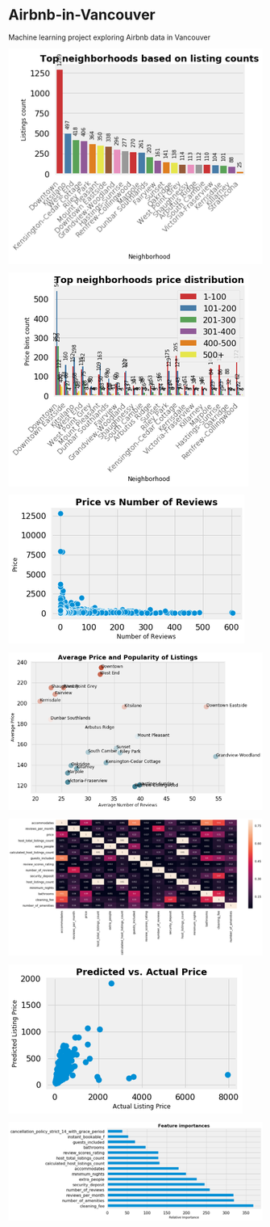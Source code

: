 # Airbnb-in-Vancouver
Machine learning project exploring Airbnb data in Vancouver

![](v1.png)

![](v2.png)

![](v3.png)

![](v4.png)

![](v5.png)

![](v6.png)

![](v7.png)
